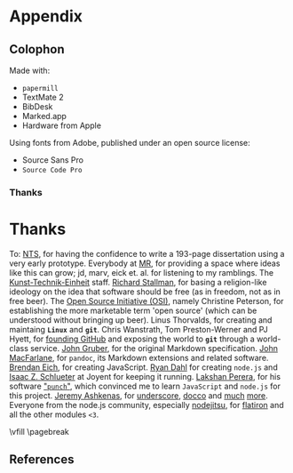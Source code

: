 # Appendix

## Colophon


Made with:

- `papermill`
- TextMate 2
- BibDesk
- Marked.app
- Hardware from Apple

Using fonts from Adobe, published under an open source license:

- Source Sans Pro
- `Source Code Pro`


### Thanks

# Thanks


To: [NTS](http://nts.is), for having the confidence to write a 193-page dissertation using a very early prototype. Everybody at [MR](http://maschinenraum.tk), for providing a space where ideas like this can grow; jd, marv, eick et. al. for listening to my ramblings. The [Kunst-Technik-Einheit](http://kte.is) staff. [Richard Stallman](http://www.stallman.org), for basing a religion-like ideology on the idea that software should be free (as in freedom, not as in free beer). The [Open Source Initiative (OSI)](https://en.wikipedia.org/wiki/Open_Source_Initiative), namely Christine Peterson, for establishing the more marketable term 'open source' (which can be understood without bringing up beer). Linus Thorvalds, for creating and maintaing **`Linux`** and **`git`**. Chris Wanstrath, Tom Preston-Werner and PJ Hyett, for [founding GitHub](http://tom.preston-werner.com/2011/03/29/ten-lessons-from-githubs-first-year.html) and exposing the world to **`git`** through a world-class service. [John Gruber](http://daringfireball.net), for the original Markdown specification. [John MacFarlane](http://johnmacfarlane.net/), for `pandoc`, its Markdown extensions and related software. [Brendan Eich](http://brendaneich.com), for creating JavaScript. [Ryan Dahl](https://github.com/ry) for creating `node.js` and [Isaac Z. Schlueter](http://izs.me) at Joyent for keeping it running. [Lakshan Perera](https://github.com/laktek), for his software ["`punch`"](https://github.com/laktek/punch), which convinced me to learn `JavaScript` and `node.js` for this project. [Jeremy Ashkenas](https://twitter.com/jashkenas), for [underscore](http://underscorejs.org), [docco](http://jashkenas.github.io/docco/) and [much](http://backbonejs.org) [more](http://coffeescript.org). Everyone from the node.js community, especially [nodejitsu](https://www.nodejitsu.com), for [flatiron](http://flatironjs.org) and all the other modules `<3`.


<!-- print-only -->
\vfill
\pagebreak


## References

<!-- automatically inserted on output -->